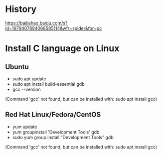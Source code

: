 # History
https://baijiahao.baidu.com/s?id=1679407894068585114&wfr=spider&for=pc

# Install C language on Linux

## Ubuntu
+ sudo apt update
+ sudo apt install build-essential gdb
+ gcc --version

(Command 'gcc' not found, but can be installed with:
sudo apt install gcc)

## Red Hat Linux/Fedora/CentOS
+ yum update
+ yum groupinstall 'Development Tools' gdb
+ sudo yum group install "Development Tools" gdb

(Command 'gcc' not found, but can be installed with:
sudo apt install gcc)